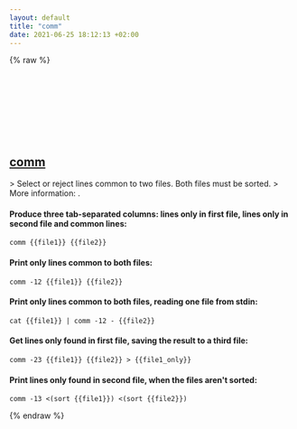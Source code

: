 ```yaml
---
layout: default
title: "comm"
date: 2021-06-25 18:12:13 +02:00
---
```

{% raw %}
<h2 id="comm">
  <a href="/en/common/comm.html">comm</a> <a href="#comm"><svg class="icon">
    <use href="/assets/images/unicode_sprite.svg#link" />
  </svg></a>
</h2>
> Select or reject lines common to two files. Both files must be sorted.
> More information: <https://www.gnu.org/software/coreutils/comm>.

#### Produce three tab-separated columns: lines only in first file, lines only in second file and common lines:
```shell
comm {{file1}} {{file2}}
```
#### Print only lines common to both files:
```shell
comm -12 {{file1}} {{file2}}
```
#### Print only lines common to both files, reading one file from stdin:
```shell
cat {{file1}} | comm -12 - {{file2}}
```
#### Get lines only found in first file, saving the result to a third file:
```shell
comm -23 {{file1}} {{file2}} > {{file1_only}}
```
#### Print lines only found in second file, when the files aren't sorted:
```shell
comm -13 <(sort {{file1}}) <(sort {{file2}})
```
{% endraw %}